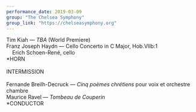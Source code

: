 ```yaml
---
performance_date: 2019-03-09
group: "The Chelsea Symphony"
group_link: "https://chelseasymphony.org"
---
```

Tim Kiah — _TBA_ (World Premiere)<br/>
Franz Joseph Haydn — Cello Concerto in C Major, Hob.VIIb:1<br/>
&nbsp;&nbsp;&nbsp;&nbsp;Erich Schoen-René, cello<br/>
*HORN<br/>
<br/>
INTERMISSION<br/>
<br/>
Fernande Breilh-Decruck — _Cinq poèmes chrétiens_ pour voix et orchestre chambre<br/>
Maurice Ravel — _Tombeau de Couperin_<br/>
*CONDUCTOR
